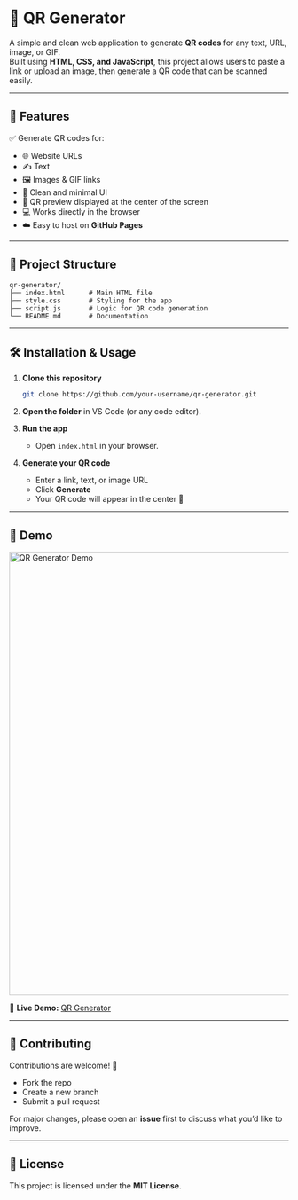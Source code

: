 # 📱 QR Generator  

A simple and clean web application to generate **QR codes** for any text, URL, image, or GIF.  
Built using **HTML, CSS, and JavaScript**, this project allows users to paste a link or upload an image, then generate a QR code that can be scanned easily.  

---

## 🚀 Features  
✅ Generate QR codes for:  
- 🌐 Website URLs  
- ✍️ Text  
- 🖼️ Images & GIF links  
- 📱 Clean and minimal UI  
- 🎯 QR preview displayed at the center of the screen  
- 💻 Works directly in the browser  
- ☁️ Easy to host on **GitHub Pages**  

---

## 📂 Project Structure  

```
qr-generator/
├── index.html      # Main HTML file
├── style.css       # Styling for the app
├── script.js       # Logic for QR code generation
└── README.md       # Documentation
```

---

## 🛠️ Installation & Usage  

1. **Clone this repository**  
   ```bash
   git clone https://github.com/your-username/qr-generator.git
   ```  

2. **Open the folder** in VS Code (or any code editor).  

3. **Run the app**  
   - Open `index.html` in your browser.  

4. **Generate your QR code**  
   - Enter a link, text, or image URL  
   - Click **Generate**  
   - Your QR code will appear in the center 🎉  

---

## 📸 Demo  

<img width="800" alt="QR Generator Demo" src="https://github.com/user-attachments/assets/4ae3021e-2c4f-43f3-94ee-cc257f5f4339" />  

🔗 **Live Demo:** [QR Generator](https://shindesharayu24.github.io/QR-Generator/)  

---

## 🤝 Contributing  

Contributions are welcome! 🎉  
- Fork the repo  
- Create a new branch  
- Submit a pull request  

For major changes, please open an **issue** first to discuss what you’d like to improve.  

---

## 📜 License  

This project is licensed under the **MIT License**.  
